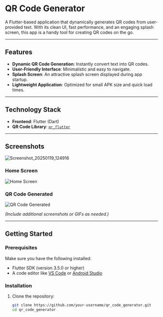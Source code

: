 # QR Code Generator

A Flutter-based application that dynamically generates QR codes from user-provided text. With its clean UI, fast performance, and an engaging splash screen, this app is a handy tool for creating QR codes on the go.

---

## Features

- **Dynamic QR Code Generation**: Instantly convert text into QR codes.
- **User-Friendly Interface**: Minimalistic and easy to navigate.
- **Splash Screen**: An attractive splash screen displayed during app startup.
- **Lightweight Application**: Optimized for small APK size and quick load times.

---

## Technology Stack

- **Frontend**: Flutter (Dart)
- **QR Code Library**: [`qr_flutter`](https://github.com/theyakka/qr.flutter)

---

## Screenshots

![Screenshot_20250119_124916](https://github.com/user-attachments/assets/4403211f-904a-4e74-af95-8720ac72be2b)



### Home Screen
![Home Screen](screenshots/home_screen.png)

### QR Code Generated
![QR Code Generated](screenshots/qr_code_generated.png)

*(Include additional screenshots or GIFs as needed.)*

---

## Getting Started

### Prerequisites

Make sure you have the following installed:
- Flutter SDK (version 3.5.0 or higher)
- A code editor like [VS Code](https://code.visualstudio.com/) or [Android Studio](https://developer.android.com/studio)

### Installation

1. Clone the repository:
   ```bash
   git clone https://github.com/your-username/qr_code_generator.git
   cd qr_code_generator
